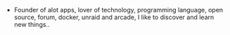 - Founder of alot apps, lover of technology, programming language, open source, forum, docker, unraid and arcade, I like to discover and learn new things..
  <br>
































































































































































































































































































































































































































































































































































































































































































































































































































































